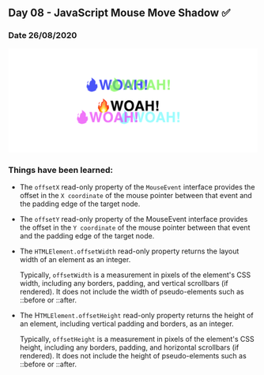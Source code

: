 ## Day 08 - JavaScript Mouse Move Shadow ✅

### Date 26/08/2020

![Mouse Move Shadow](./Screenshot.png)

### Things have been learned:

- The `offsetX` read-only property of the `MouseEvent` interface provides the offset in the `X coordinate` of the mouse pointer between that event and the padding edge of the target node. 

- The `offsetY` read-only property of the MouseEvent interface provides the offset in the `Y coordinate` of the mouse pointer between that event and the padding edge of the target node.

- The `HTMLElement.offsetWidth` read-only property returns the layout width of an element as an integer.

    Typically, `offsetWidth` is a measurement in pixels of the element's CSS width, including any borders, padding, and vertical scrollbars (if rendered). It does not include the width of pseudo-elements such as ::before or ::after.

- The H`TMLElement.offsetHeight` read-only property returns the height of an element, including vertical padding and borders, as an integer.

    Typically, `offsetHeight` is a measurement in pixels of the element's CSS height, including any borders, padding, and horizontal scrollbars (if rendered). It does not include the height of pseudo-elements such as ::before or ::after.